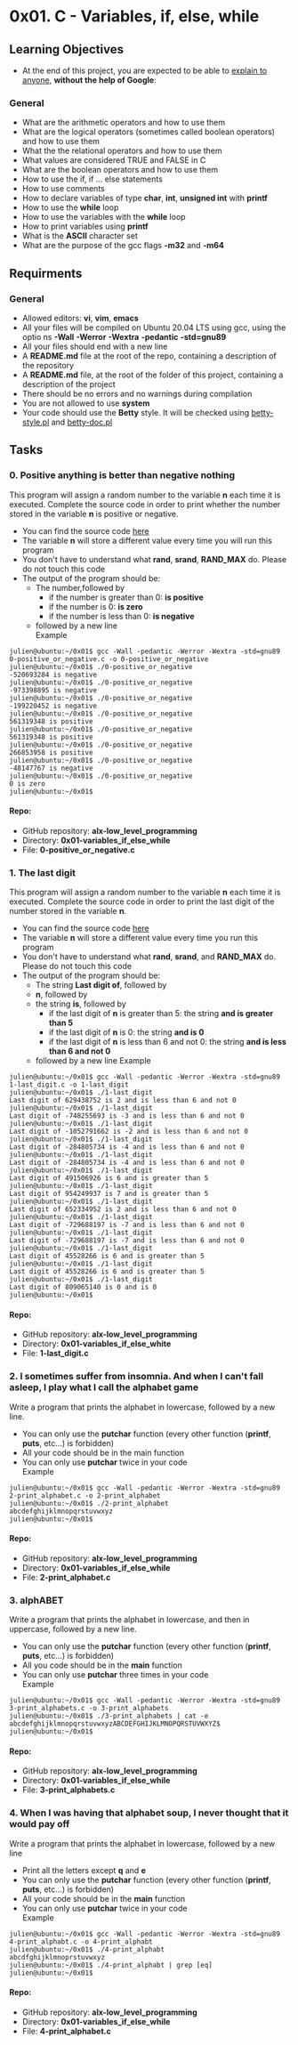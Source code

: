 # 0x01. C - Variables, if, else, while
## Learning Objectives
* At the end of this project, you are expected to be able to [explain to anyone](https://fs.blog/feynman-learning-technique/?fbclid=IwAR2K5_BGPVo0QjJXkOIIqNsqcXK4lTskPWJvA0asKQIGtCPWaQBdKmj1Ztg), **without the help of Google**:

### General
* What are the arithmetic operators and how to use them
* What are the logical operators (sometimes called boolean operators) and how to use them
* What the the relational operators and how to use them
* What values are considered TRUE and FALSE in C
* What are the boolean operators and how to use them
* How to use the if, if ... else statements
* How to use comments
* How to declare variables of type **char**, **int**, **unsigned int** with **printf**
* How to use the **while** loop
* How to use the variables with the **while** loop
* How to print variables using **printf**
* What is the **ASCII** character set
* What are the purpose of the gcc flags **-m32** and **-m64**

## Requirments
### General
* Allowed editors: **vi**, **vim**, **emacs**
* All your files will be compiled on Ubuntu 20.04 LTS using gcc, using the optio
ns **-Wall** **-Werror** **-Wextra** **-pedantic** **-std=gnu89**
* All your files should end with a new line
* A **README.md** file at the root of the repo, containing a description of the repository
* A **README.md** file, at the root of the folder of this project, containing a description of the project
* There should be no errors and no warnings during compilation
* You are not allowed to use **system**
* Your code should use the **Betty** style. It will be checked using [betty-style.pl](https://github.com/holbertonschool/Betty/blob/master/betty-style.pl) and [betty-doc.pl](https://github.com/holbertonschool/Betty/blob/master/betty-doc.pl)
## Tasks

### 0. Positive anything is better than negative nothing
This program will assign a random number to the variable **n** each time it is executed. Complete the source code in order to print whether the number stored in the variable **n** is positive or negative.
* You can find the source code [here](https://github.com/holbertonschool/0x01.c/blob/master/0-positive_or_negative_c)
* The variable **n** will store a different value every time you will run this program
* You don't have to understand what **rand**, **srand**, **RAND_MAX** do. Please do not touch this code
* The output of the program should be:
   * The number,followed by
      * if the number is greater than 0: **is positive**
	  * if the number is 0: **is zero**
	  * if the number is less than 0: **is negative**
   * followed by a new line\
Example
```
julien@ubuntu:~/0x01$ gcc -Wall -pedantic -Werror -Wextra -std=gnu89 0-positive_or_negative.c -o 0-positive_or_negative
julien@ubuntu:~/0x01$ ./0-positive_or_negative
-520693284 is negative
julien@ubuntu:~/0x01$ ./0-positive_or_negative
-973398895 is negative
julien@ubuntu:~/0x01$ ./0-positive_or_negative
-199220452 is negative
julien@ubuntu:~/0x01$ ./0-positive_or_negative
561319348 is positive
julien@ubuntu:~/0x01$ ./0-positive_or_negative
561319348 is positive
julien@ubuntu:~/0x01$ ./0-positive_or_negative
266853958 is positive
julien@ubuntu:~/0x01$ ./0-positive_or_negative
-48147767 is negative
julien@ubuntu:~/0x01$ ./0-positive_or_negative
0 is zero
julien@ubuntu:~/0x01$
```
#### Repo:
* GitHub repository: **alx-low_level_programming**
* Directory: **0x01-variables_if_else_while**
* File: **0-positive_or_negative.c**

### 1. The last digit
This program will assign a random number to the variable **n** each time it is executed. Complete the source code in order to print the last digit of the number stored in the variable **n**.
* You can find the source code [here](https://github.com/holbertonschool/0x01.c/blob/master/1-last_digit_c)
* The variable **n** will store a different value every time you run this program
* You don't have to understand what **rand**, **srand**, and **RAND_MAX** do. Please do not touch this code
* The output of the program should be:
   * The string **Last digit of**, followed by
   * **n**, followed by
   * the string **is**, followed by
      * if the last digit of **n** is greater than 5: the string **and is greater than 5**
	  * if the last digit of **n** is 0: the string **and is 0**
	  * if the last digit of **n** is less than 6 and not 0: the string **and is less than 6 and not 0**
   * followed by a new line
Example
```
julien@ubuntu:~/0x01$ gcc -Wall -pedantic -Werror -Wextra -std=gnu89 1-last_digit.c -o 1-last_digit
julien@ubuntu:~/0x01$ ./1-last_digit
Last digit of 629438752 is 2 and is less than 6 and not 0
julien@ubuntu:~/0x01$ ./1-last_digit
Last digit of -748255693 is -3 and is less than 6 and not 0
julien@ubuntu:~/0x01$ ./1-last_digit
Last digit of -1052791662 is -2 and is less than 6 and not 0
julien@ubuntu:~/0x01$ ./1-last_digit
Last digit of -284805734 is -4 and is less than 6 and not 0
julien@ubuntu:~/0x01$ ./1-last_digit
Last digit of -284805734 is -4 and is less than 6 and not 0
julien@ubuntu:~/0x01$ ./1-last_digit
Last digit of 491506926 is 6 and is greater than 5
julien@ubuntu:~/0x01$ ./1-last_digit
Last digit of 954249937 is 7 and is greater than 5
julien@ubuntu:~/0x01$ ./1-last_digit
Last digit of 652334952 is 2 and is less than 6 and not 0
julien@ubuntu:~/0x01$ ./1-last_digit
Last digit of -729688197 is -7 and is less than 6 and not 0
julien@ubuntu:~/0x01$ ./1-last_digit
Last digit of -729688197 is -7 and is less than 6 and not 0
julien@ubuntu:~/0x01$ ./1-last_digit
Last digit of 45528266 is 6 and is greater than 5
julien@ubuntu:~/0x01$ ./1-last_digit
Last digit of 45528266 is 6 and is greater than 5
julien@ubuntu:~/0x01$ ./1-last_digit
Last digit of 809065140 is 0 and is 0
julien@ubuntu:~/0x01$
```
#### Repo:
* GitHub repository: **alx-low_level_programming**
* Directory: **0x01-variables_if_else_white**
* File: **1-last_digit.c**

### 2. I sometimes suffer from insomnia. And when I can't fall asleep, I play what I call the alphabet game
Write a program that prints the alphabet in lowercase, followed by a new line.
* You can only use the **putchar** function (every other function (**printf**, **puts**, etc...) is forbidden)
* All your code should be in the main function
* You can only use **putchar** twice in your code\
Example
```
julien@ubuntu:~/0x01$ gcc -Wall -pedantic -Werror -Wextra -std=gnu89 2-print_alphabet.c -o 2-print_alphabet
julien@ubuntu:~/0x01$ ./2-print_alphabet
abcdefghijklmnopqrstuvwxyz
julien@ubuntu:~/0x01$
```
#### Repo:
* GitHub repository: **alx-low_level_programming**
* Directory: **0x01-variables_if_else_while**
* File: **2-print_alphabet.c**

### 3. alphABET
Write a program that prints the alphabet in lowercase, and then in uppercase, followed by a new line.
* You can only use the **putchar** function (every other function (**printf**, **puts**, etc...) is  forbidden)
* All you code should be in the **main** function
* You can only use **putchar** three times in your code\
Example
```
julien@ubuntu:~/0x01$ gcc -Wall -pedantic -Werror -Wextra -std=gnu89 3-print_alphabets.c -o 3-print_alphabets
julien@ubuntu:~/0x01$ ./3-print_alphabets | cat -e
abcdefghijklmnopqrstuvwxyzABCDEFGHIJKLMNOPQRSTUVWXYZ$
julien@ubuntu:~/0x01$
```
#### Repo:
* GitHub repository: **alx-low_level_programming**
* Directory: **0x01-variables_if_else_while**
* File: **3-print_alphabets.c**

### 4. When I was having that alphabet soup, I never thought that it would pay off
Write a program that prints the alphabet in lowercase, followed by a new line
* Print all the letters except **q** and **e**
* You can only use the **putchar** function (every other function (**printf**, **puts**, etc...) is forbidden)
* All your code should be in the **main** function
* You can only use **putchar** twice in your code\
Example
```
julien@ubuntu:~/0x01$ gcc -Wall -pedantic -Werror -Wextra -std=gnu89 4-print_alphabt.c -o 4-print_alphabt
julien@ubuntu:~/0x01$ ./4-print_alphabt
abcdfghijklmnoprstuvwxyz
julien@ubuntu:~/0x01$ ./4-print_alphabt | grep [eq]
julien@ubuntu:~/0x01$
```
#### Repo:
* GitHub repository: **alx-low_level_programming**
* Directory: **0x01-variables_if_else_while**
* File: **4-print_alphabet.c**

